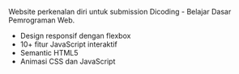 Website perkenalan diri untuk submission Dicoding - Belajar Dasar Pemrograman Web.

- Design responsif dengan flexbox
- 10+ fitur JavaScript interaktif
- Semantic HTML5
- Animasi CSS dan JavaScript
